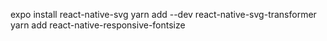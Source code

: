 expo install react-native-svg
yarn add --dev react-native-svg-transformer 
yarn add react-native-responsive-fontsize